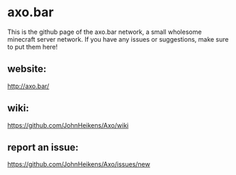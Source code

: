 # **axo.bar**

This is the github page of the axo.bar network, a small wholesome minecraft server network.
If you have any issues or suggestions, make sure to put them here!

## website:
http://axo.bar/

## wiki:
https://github.com/JohnHeikens/Axo/wiki

## report an issue:
https://github.com/JohnHeikens/Axo/issues/new
